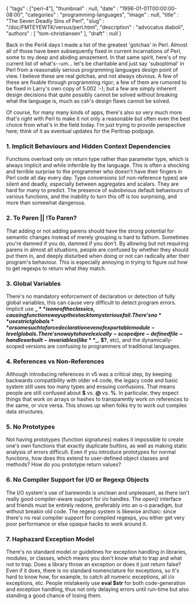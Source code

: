 {
   "tags" : ["perl-4"],
   "thumbnail" : null,
   "date" : "1996-01-01T00:00:00-08:00",
   "categories" : "programming-languages",
   "image" : null,
   "title" : "The Seven Deadly Sins of Perl",
   "slug" : "/doc/FMTEYEWTK/versus/perl.html",
   "description" : "advocatus diaboli",
   "authors" : [
      "tom-christiansen"
   ],
   "draft" : null
}

Back in the Perl4 days I made a list of the greatest 'gotchas' in Perl. Almost all of those have been subsequently fixed in current incarnations of Perl, some to my deep and abiding amazement. In that same spirit, here's of my current list of what's--um... let's be charitable and just say 'suboptimal' in Perl from a reasonably serious programming languages design point of view. I believe these are real gotchas, and not always obvious. A few of these are fixable through programming rigor; a few of them are rumored to be fixed in Larry's own copy of 5.002 :-); but a few are simply inherent design decisions that quite possibly cannot be solved without breaking what the language is, much as csh's design flaws cannot be solved.

Of course, for many many kinds of apps, there's also so very much more that's *right* with Perl to make it not only a reasonable but often even the best choice from what's in the field today. I'm just trying to provide perspective here; think of it as eventual updates for the Perltrap podpage.

### 1. Implicit Behaviours and Hidden Context Dependencies

Functions overload only on return type rather than parameter type, which is always implicit and while inferrible by the language. This is often a shocking and terrible surprise to the programmer who doesn't have their fingers in Perl code all day every day. Type conversions (of non-reference types) are silent and deadly, especially between aggregates and scalars. They are hard for many to predict. The presence of subobvious default behaviours of various functions, and the inability to turn this off is too surprising, and more than somewhat dangerous.

### 2. To Paren || !To Paren?

That adding or not adding parens should have the strong potential for semantic changes instead of merely grouping is hard to fathom. Sometimes you're damned if you do, damned if you don't. By allowing but not requiring parens in almost all situations, people are confused by whether they should put them in, and deeply disturbed when doing or not can radically alter their program's behaviour. This is especially annoying in trying to figure out how to get regexps to return what they match.

### 3. Global Variables

There's no mandatory enforcement of declaration or detection of fully global variables, this can cause very difficult to detect program errors. Implicit use **$\_** is one of the classics, causing functions way up the stack to mysterious fail. There's no **use strict globals** or some such to force declaration even of exportable module-level globals. There's no way to have lexically-scoped pre-defined file-handles or built-in variables (like **$\_**, **$?**, etc), and the dynamically-scoped versions are confusing to programmers of traditional languages.

### 4. References vs Non-References

Although introducing references in v5 was a critical step, by keeping backwards compatibility with older v4 code, the legacy code and basic system still uses too many types and ensuing confusions. That means people are still confused about **$** vs. **@** vs. **%**. In particular, they expect things that work on arrays or hashes to transparently work on references to the same, or vice versa. This shows up when folks try to work out complex data structures.

### 5. No Prototypes

Not having prototypes (function signatures) makes it impossible to create one's own functions that exactly duplicate builtins, as well as making static analysis of errors difficult. Even if you introduce prototypes for normal functions, how does this extend to user-defined object classes and methods? How do you prototype return values?

### 6. No Compiler Support for I/O or Regexp Objects

The I/O system's use of barewords is unclean and unpleasant, as there isn't really good compiler-aware support for i/o handles. The *open()* interface and friends must be entirely redone, preferably into an o-o paradigm, but without breakin old code. The regexp system is likewise archaic: since there's no real compiler support for compiled regexps, you either get very poor performance or else opaque hacks to work around it.

### 7. Haphazard Exception Model

There's no standard model or guidelines for exception handling in libraries, modules, or classes, which means you don't know what to trap and what not to trap. Does a library throw an exception or does it just return false? Even if it does, there is no standard nomenclature for exceptions, so it's hard to know how, for example, to catch all numeric exceptions, all i/o exceptions, etc. People mistakenly use **eval $str** for both code-generation and exception handling, thus not only delaying errors until run-time but also standing a good chance of losing them.
